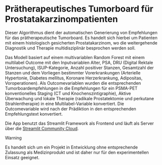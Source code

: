 # Prätherapeutisches Tumorboard für Prostatakarzinompatienten

Dieser Algorithmus dient der automatischen Generierung von Empfehlungen für das prätherapeutische Tumorboard.
Es handelt sich hierbei um Patienten mit einem histologisch gesicherten Prostatakarzinom, wo die weitergehende Diagnostik und Therapie multidisziplinär besprochen werden soll.

Das Modell basiert auf einem multivariablen Random Forest mit einem multilabel Outcome mit den Inputvariablen Alter, PSA, DRU (Digital Rektale Untersuchung), ISUP-Kategorie, Anzahl positiver Stanzen, Gesamtzahl der Stanzen und dem Vorliegen bestimmter Vorerkrankungen (Arterielle Hypertonie, Diabetes mellitus, Koronare Herzerkrankung, Adipositas, Voroperationen).
Als Outcomevariablen wurden die entsprechenden Tumorboardempfehlungen in die Empfehlungen für ein PSMA-PET konventionelles Staging (CT und Knochenszintigraphie), Aktive Überwachung und lokale Therapie (radikale Prostatektomie und perkutane Strahlentherapie) in eine Multilabel-Variable konvertiert. Die Outcomevariable wird nach der Prädiktion in den entsprechenden Empfehlungstext konvertiert.

Die App benutzt das Streamlit Framework als Frontend und läuft als Server über die [Streamlit Community Cloud](https://pretb-rf.streamlit.app/).


> [!Warning]
> Es handelt sich um ein Projekt in Entwicklung ohne entsprechende Zulassung als Medizinprodukt und ist daher nur für den experimentellen Einsatz geeignet.
